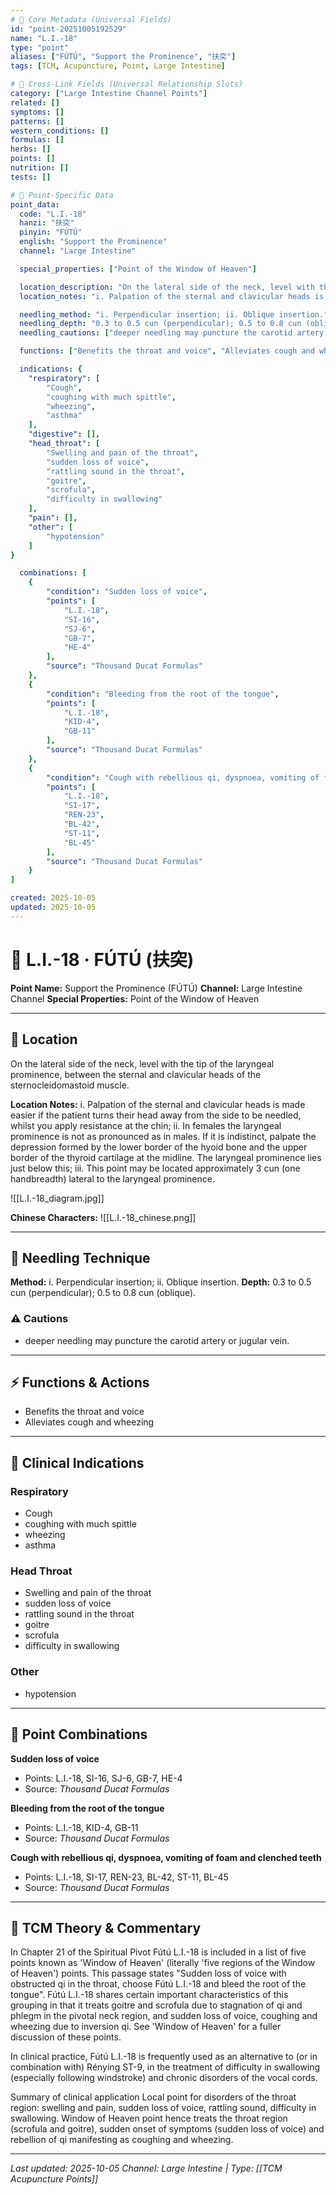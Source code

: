```yaml
---
# 🔹 Core Metadata (Universal Fields)
id: "point-20251005192529"
name: "L.I.-18"
type: "point"
aliases: ["FÚTÚ", "Support the Prominence", "扶突"]
tags: [TCM, Acupuncture, Point, Large Intestine]

# 🔹 Cross-Link Fields (Universal Relationship Slots)
category: ["Large Intestine Channel Points"]
related: []
symptoms: []
patterns: []
western_conditions: []
formulas: []
herbs: []
points: []
nutrition: []
tests: []

# 🔹 Point-Specific Data
point_data:
  code: "L.I.-18"
  hanzi: "扶突"
  pinyin: "FÚTÚ"
  english: "Support the Prominence"
  channel: "Large Intestine"

  special_properties: ["Point of the Window of Heaven"]

  location_description: "On the lateral side of the neck, level with the tip of the laryngeal prominence, between the sternal and clavicular heads of the sternocleidomastoid muscle."
  location_notes: "i. Palpation of the sternal and clavicular heads is made easier if the patient turns their head away from the side to be needled, whilst you apply resistance at the chin; ii. In females the laryngeal prominence is not as pronounced as in males. If it is indistinct, palpate the depression formed by the lower border of the hyoid bone and the upper border of the thyroid cartilage at the midline. The laryngeal prominence lies just below this; iii. This point may be located approximately 3 cun (one handbreadth) lateral to the laryngeal prominence."

  needling_method: "i. Perpendicular insertion; ii. Oblique insertion."
  needling_depth: "0.3 to 0.5 cun (perpendicular); 0.5 to 0.8 cun (oblique)."
  needling_cautions: ["deeper needling may puncture the carotid artery or jugular vein."]

  functions: ["Benefits the throat and voice", "Alleviates cough and wheezing"]

  indications: {
    "respiratory": [
        "Cough",
        "coughing with much spittle",
        "wheezing",
        "asthma"
    ],
    "digestive": [],
    "head_throat": [
        "Swelling and pain of the throat",
        "sudden loss of voice",
        "rattling sound in the throat",
        "goitre",
        "scrofula",
        "difficulty in swallowing"
    ],
    "pain": [],
    "other": [
        "hypotension"
    ]
}

  combinations: [
    {
        "condition": "Sudden loss of voice",
        "points": [
            "L.I.-18",
            "SI-16",
            "SJ-6",
            "GB-7",
            "HE-4"
        ],
        "source": "Thousand Ducat Formulas"
    },
    {
        "condition": "Bleeding from the root of the tongue",
        "points": [
            "L.I.-18",
            "KID-4",
            "GB-11"
        ],
        "source": "Thousand Ducat Formulas"
    },
    {
        "condition": "Cough with rebellious qi, dyspnoea, vomiting of foam and clenched teeth",
        "points": [
            "L.I.-18",
            "SI-17",
            "REN-23",
            "BL-42",
            "ST-11",
            "BL-45"
        ],
        "source": "Thousand Ducat Formulas"
    }
]

created: 2025-10-05
updated: 2025-10-05
---
```


# 📍 L.I.-18 · FÚTÚ (扶突)

**Point Name:** Support the Prominence (FÚTÚ)
**Channel:** Large Intestine Channel
**Special Properties:** Point of the Window of Heaven

---

## 📍 Location

On the lateral side of the neck, level with the tip of the laryngeal prominence, between the sternal and clavicular heads of the sternocleidomastoid muscle.

**Location Notes:**
i. Palpation of the sternal and clavicular heads is made easier if the patient turns their head away from the side to be needled, whilst you apply resistance at the chin; ii. In females the laryngeal prominence is not as pronounced as in males. If it is indistinct, palpate the depression formed by the lower border of the hyoid bone and the upper border of the thyroid cartilage at the midline. The laryngeal prominence lies just below this; iii. This point may be located approximately 3 cun (one handbreadth) lateral to the laryngeal prominence.

![[L.I.-18_diagram.jpg]]

**Chinese Characters:** ![[L.I.-18_chinese.png]]

---

## 🔧 Needling Technique

**Method:** i. Perpendicular insertion; ii. Oblique insertion.
**Depth:** 0.3 to 0.5 cun (perpendicular); 0.5 to 0.8 cun (oblique).

### ⚠️ Cautions
- deeper needling may puncture the carotid artery or jugular vein.

---

## ⚡ Functions & Actions
- Benefits the throat and voice
- Alleviates cough and wheezing

---

## 🎯 Clinical Indications

### Respiratory
- Cough
- coughing with much spittle
- wheezing
- asthma

### Head Throat
- Swelling and pain of the throat
- sudden loss of voice
- rattling sound in the throat
- goitre
- scrofula
- difficulty in swallowing

### Other
- hypotension

---

## 🔗 Point Combinations

**Sudden loss of voice**
- Points: L.I.-18, SI-16, SJ-6, GB-7, HE-4
- Source: *Thousand Ducat Formulas*

**Bleeding from the root of the tongue**
- Points: L.I.-18, KID-4, GB-11
- Source: *Thousand Ducat Formulas*

**Cough with rebellious qi, dyspnoea, vomiting of foam and clenched teeth**
- Points: L.I.-18, SI-17, REN-23, BL-42, ST-11, BL-45
- Source: *Thousand Ducat Formulas*

---

## 🧬 TCM Theory & Commentary

In Chapter 21 of the Spiritual Pivot Fútú L.I.-18 is included in a list of five points known as 'Window of Heaven' (literally 'five regions of the Window of Heaven') points. This passage states "Sudden loss of voice with obstructed qi in the throat, choose Fútú L.I.-18 and bleed the root of the tongue". Fútú L.I.-18 shares certain important characteristics of this grouping in that it treats goitre and scrofula due to stagnation of qi and phlegm in the pivotal neck region, and sudden loss of voice, coughing and wheezing due to inversion qi. See 'Window of Heaven' for a fuller discussion of these points.

In clinical practice, Fútú L.I.-18 is frequently used as an alternative to (or in combination with) Rényíng ST-9, in the treatment of difficulty in swallowing (especially following windstroke) and chronic disorders of the vocal cords.

Summary of clinical application
Local point for disorders of the throat region: swelling and pain, sudden loss of voice, rattling sound, difficulty in swallowing.
Window of Heaven point hence treats the throat region (scrofula and goitre), sudden onset of symptoms (sudden loss of voice) and rebellion of qi manifesting as coughing and wheezing.

---

*Last updated: 2025-10-05*
*Channel: Large Intestine | Type: [[TCM Acupuncture Points]]*

